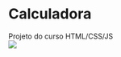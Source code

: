 # Calculadora

Projeto do curso HTML/CSS/JS <br>
<img src="https://media.discordapp.net/attachments/570028463592046593/988873709194457178/calc.png?width=887&height=473">
